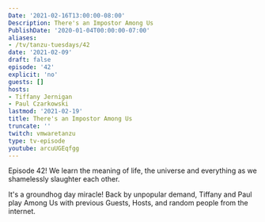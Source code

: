 ```yaml
---
Date: '2021-02-16T13:00:00-08:00'
Description: There's an Impostor Among Us
PublishDate: '2020-01-04T00:00:00-07:00'
aliases:
- /tv/tanzu-tuesdays/42
date: '2021-02-09'
draft: false
episode: '42'
explicit: 'no'
guests: []
hosts:
- Tiffany Jernigan
- Paul Czarkowski
lastmod: '2021-02-19'
title: There's an Impostor Among Us
truncate: ''
twitch: vmwaretanzu
type: tv-episode
youtube: arcuUGEqfgg
---
```


Episode 42! We learn the meaning of life, the universe and everything as we shamelessly slaughter each other.

It's a groundhog day miracle!  Back by unpopular demand, Tiffany and Paul play Among Us with previous Guests, Hosts, and random people from the internet.